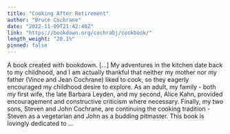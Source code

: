 ```yaml
---
title: "Cooking After Retirement"
author: "Bruce Cochrane"
date: "2022-11-09T21:42:40Z"
link: "https://bookdown.org/cochrabj/cookbook/"
length_weight: "20.1%"
pinned: false
---
```


A book created with bookdown. [...] My adventures in the kitchen date back to my childhood, and I am actually thankful that neither my mother nor my father (Vince and Jean Cochrane) liked to cook, so they eagerly encouraged my childhood desire to explore. As an adult, my family - both my first wife, the late Barbara Leyden, and my second, Alice Kahn, provided encouragement and constructive criticism where necessary. Finally, my two sons, Steven and John Cochrane, are continuing the cooking tradition - Steven as a vegetarian and John as a budding pitmaster. This book is lovingly dedicated to ...
